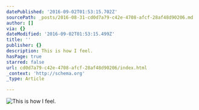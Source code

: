 ```yaml
---
datePublished: '2016-09-02T01:53:15.702Z'
sourcePath: _posts/2016-08-31-cd0d7a79-c42e-4708-afcf-28af48d90206.md
author: []
via: {}
dateModified: '2016-09-02T01:53:15.499Z'
title: ''
publisher: {}
description: This is how I feel.
hasPage: true
starred: false
url: cd0d7a79-c42e-4708-afcf-28af48d90206/index.html
_context: 'http://schema.org'
_type: Article

---
```

![This is how I feel.](https://the-grid-user-content.s3-us-west-2.amazonaws.com/0fa7cf60-420d-4d9a-ac97-4bb5a7750d1d.gif)